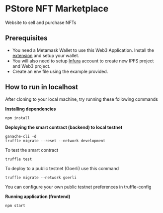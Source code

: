 # PStore NFT Marketplace

Website to sell and purchase NFTs

## Prerequisites

- You need a Metamask Wallet to use this Web3 Application. Install the [extension](https://metamask.io/download/) and setup your wallet. 
- You will also need to setup [Infura](https://app.infura.io/login) account to create new IPFS project and Web3 project. 
- Create an env file using the example provided.

## How to run in localhost

After cloning to your local machine, try running these following commands

**Installing dependencies**

```
npm install 
```

**Deploying the smart contract (backend) to local testnet**

```
ganache-cli -d
truffle migrate --reset --network development
```

To test the smart contract
```
truffle test
```

To deploy to a public testnet (Goerli) use this command
```
truffle migrate --network goerli
```

You can configure your own public testnet preferences in truffle-config

**Running application (frontend)**

```
npm start
```

